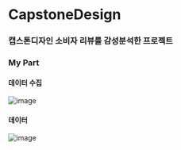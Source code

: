 # CapstoneDesign

### 캡스톤디자인 소비자 리뷰를 감성분석한 프로젝트

### My Part

#### 데이터 수집
![image](https://user-images.githubusercontent.com/74355042/194746570-4baa8bbb-27a3-41c8-a49c-ce5ce0f5fe9b.png)

#### 데이터 
![image](https://user-images.githubusercontent.com/74355042/194746760-53444a4a-a29e-41aa-9073-2edbdefb62bc.png)

